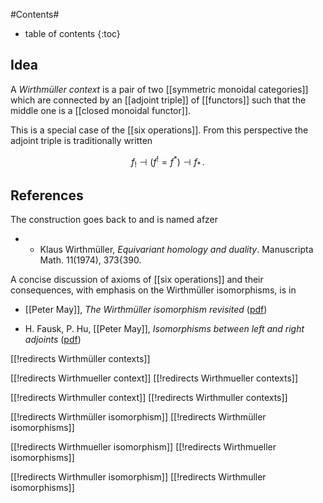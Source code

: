 
#Contents#
* table of contents
{:toc}

## Idea

A _Wirthmüller context_ is a pair of two [[symmetric monoidal categories]] which are connected by an [[adjoint triple]] of [[functors]] such that the middle one is a [[closed monoidal functor]].

This is a special case of the [[six operations]]. From this perspective the adjoint triple is traditionally written

$$
  f_! \dashv (f^! = f^\ast) \dashv f_\ast
  \,.
$$


## References

The construction goes back to and is named afzer

* * Klaus Wirthmüller, _Equivariant homology and duality_. Manuscripta Math. 11(1974), 373{390.

A concise discussion of axioms of [[six operations]] and their consequences, with emphasis on the Wirthmüller isomorphisms, is in 

* [[Peter May]], _The Wirthmüller isomorphism revisited_ ([pdf](http://www.math.uiuc.edu/K-theory/0574/WirthRev.pdf))

* H. Fausk, P. Hu, [[Peter May]],  _Isomorphisms between left and right adjoints_ ([pdf](http://www.math.uiuc.edu/K-theory/0573/FormalFeb16.pdf))

[[!redirects Wirthmüller contexts]]

[[!redirects Wirthmueller context]]
[[!redirects Wirthmueller contexts]]

[[!redirects Wirthmuller context]]
[[!redirects Wirthmuller contexts]]


[[!redirects Wirthmüller isomorphism]]
[[!redirects Wirthmüller isomorphisms]]

[[!redirects Wirthmueller isomorphism]]
[[!redirects Wirthmueller isomorphisms]]

[[!redirects Wirthmuller isomorphism]]
[[!redirects Wirthmuller isomorphisms]]




